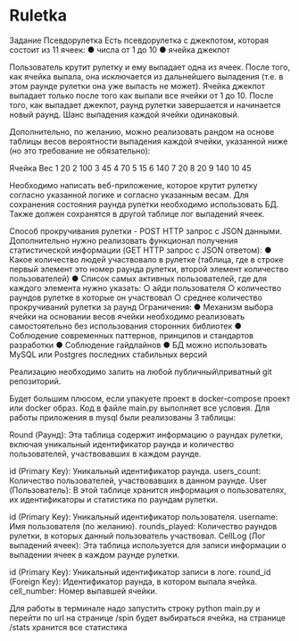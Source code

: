 # Ruletka
Задание Псевдорулетка 
Есть псевдорулетка с джекпотом, которая состоит из 11 ячеек:
●	числа от 1 до 10
●	ячейка джекпот

Пользователь крутит рулетку и ему выпадает одна из ячеек. После того, как ячейка выпала, она исключается из дальнейшего выпадения (т.е. в этом раунде рулетки она уже выпасть не может). Ячейка джекпот выпадает только после того как выпали все ячейки от 1 до 10. После того, как выпадает джекпот, раунд рулетки завершается и начинается новый раунд. Шанс выпадения каждой ячейки одинаковый.

Дополнительно, по желанию, можно реализовать рандом на основе таблицы весов вероятности выпадения каждой ячейки, указанной ниже (но это требование не обязательно):

Ячейка	Вес
1	20
2	100
3	45
4	70
5	15
6	140
7	20
8	20
9	140
10	45

Необходимо написать веб-приложение, которое крутит рулетку согласно указанной логике и согласно указанным весам. Для сохранения состояния раунда рулетки необходимо использовать БД. Также должен сохранятся в другой таблице лог выпадений ячеек.



Способ прокручивания рулетки - POST HTTP запрос с JSON данными.
Дополнительно нужно реализовать функционал получения статистической информации (GET HTTP запрос с JSON ответом):
●	Какое количество людей участвовало в рулетке (таблица, где в строке первый элемент это номер раунда рулетки, второй элемент количество пользователей)
●	Список самых активных пользователей, где для каждого элемента нужно указать:
○	айди пользователя
○	количество раундов рулетке в которые он участвовал
○	среднее количество прокручиваний рулетки за раунд
Ограничения:
●	Механизм выбора ячейки на основании весов ячейки необходимо реализовать самостоятельно без использования сторонних библиотек
●	Соблюдение современных паттернов, принципов и стандартов разработки
●	Соблюдение гайдлайнов
●	БД можно использовать MySQL или Postgres последних стабильных версий

Реализацию необходимо залить на любой публичный\приватный git репозиторий. 

Будет большим плюсом, если упакуете проект в docker-compose проект или docker образ.
Код в файле main.py выполняет все условия.
Для работы приложения в mysql были реализованы 3 таблицы: 

Round (Раунд): Эта таблица содержит информацию о раундах рулетки, включая уникальный идентификатор раунда и количество пользователей, участвовавших в каждом раунде.

id (Primary Key): Уникальный идентификатор раунда.
users_count: Количество пользователей, участвовавших в данном раунде.
User (Пользователь): В этой таблице хранится информация о пользователях, их идентификаторы и статистика по раундам рулетки.

id (Primary Key): Уникальный идентификатор пользователя.
username: Имя пользователя (по желанию).
rounds_played: Количество раундов рулетки, в которых данный пользователь участвовал.
CellLog (Лог выпадений ячеек): Эта таблица используется для записи информации о выпадении ячеек в каждом раунде рулетки.

id (Primary Key): Уникальный идентификатор записи в логе.
round_id (Foreign Key): Идентификатор раунда, в котором выпала ячейка.
cell_number: Номер выпавшей ячейки.

Для работы в терминале надо запустить строку python main.py и перейти по url
на странице /spin будет выбираться ячейка, на странице /stats хранится все статистика
